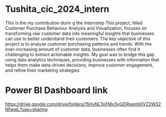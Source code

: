 # Tushita_cic_2024_intern
This is the my contribution durin g the internship
This project, titled Customer Purchase Behaviour Analysis and Visualization, focuses on 
transforming raw customer data into meaningful insights that businesses can use to better 
understand their customers. The key objective of this project is to analyse customer purchasing 
patterns and trends. With the ever-increasing amount of customer data, businesses often find it 
challenging to extract actionable insights. My goal was to bridge this gap using data analytics 
techniques, providing businesses with information that helps them make data-driven decisions, 
improve customer engagement, and refine their marketing strategies


# Power BI Dashboard link
https://drive.google.com/drive/folders/15HvNLTpFMx3vGElRxemh0VZ2W32NfwwL?usp=sharing
